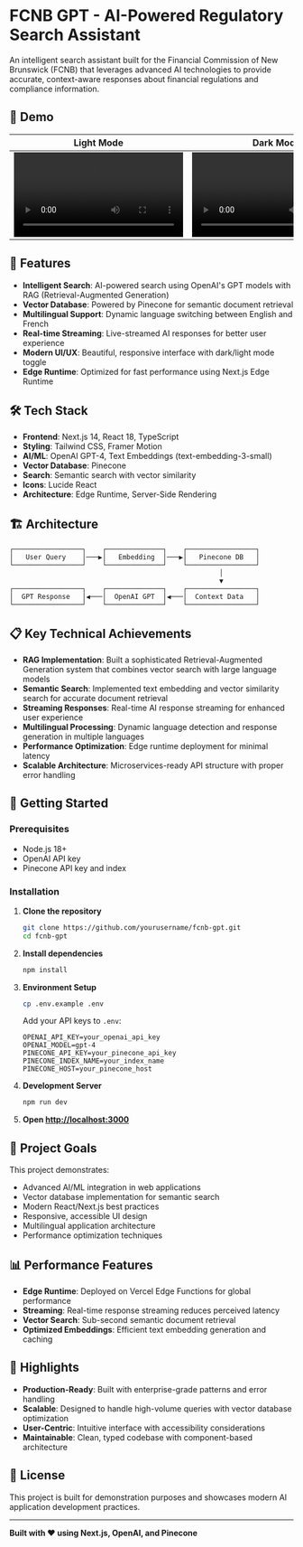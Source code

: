 # FCNB GPT - AI-Powered Regulatory Search Assistant

An intelligent search assistant built for the Financial Commission of New Brunswick (FCNB) that leverages advanced AI technologies to provide accurate, context-aware responses about financial regulations and compliance information.

## 🎥 Demo

| Light Mode | Dark Mode |
|------------|-----------|
| ![Light Mode Demo](./media/fcnbxyz_lightmode.mp4) | ![Dark Mode Demo](./media/fcnbxyz_darkmode.mp4) |

## 🚀 Features

- **Intelligent Search**: AI-powered search using OpenAI's GPT models with RAG (Retrieval-Augmented Generation)
- **Vector Database**: Powered by Pinecone for semantic document retrieval
- **Multilingual Support**: Dynamic language switching between English and French
- **Real-time Streaming**: Live-streamed AI responses for better user experience
- **Modern UI/UX**: Beautiful, responsive interface with dark/light mode toggle
- **Edge Runtime**: Optimized for fast performance using Next.js Edge Runtime

## 🛠️ Tech Stack

- **Frontend**: Next.js 14, React 18, TypeScript
- **Styling**: Tailwind CSS, Framer Motion
- **AI/ML**: OpenAI GPT-4, Text Embeddings (text-embedding-3-small)
- **Vector Database**: Pinecone
- **Search**: Semantic search with vector similarity
- **Icons**: Lucide React
- **Architecture**: Edge Runtime, Server-Side Rendering

## 🏗️ Architecture

```
┌─────────────────┐    ┌──────────────┐    ┌─────────────────┐
│   User Query    │───▶│   Embedding  │───▶│   Pinecone DB   │
└─────────────────┘    └──────────────┘    └─────────────────┘
                                                    │
                                                    ▼
┌─────────────────┐    ┌──────────────┐    ┌─────────────────┐
│  GPT Response   │◀───│  OpenAI GPT  │◀───│  Context Data   │
└─────────────────┘    └──────────────┘    └─────────────────┘
```

## 📋 Key Technical Achievements

- **RAG Implementation**: Built a sophisticated Retrieval-Augmented Generation system that combines vector search with large language models
- **Semantic Search**: Implemented text embedding and vector similarity search for accurate document retrieval
- **Streaming Responses**: Real-time AI response streaming for enhanced user experience
- **Multilingual Processing**: Dynamic language detection and response generation in multiple languages
- **Performance Optimization**: Edge runtime deployment for minimal latency
- **Scalable Architecture**: Microservices-ready API structure with proper error handling

## 🚀 Getting Started

### Prerequisites

- Node.js 18+
- OpenAI API key
- Pinecone API key and index

### Installation

1. **Clone the repository**
   ```bash
   git clone https://github.com/yourusername/fcnb-gpt.git
   cd fcnb-gpt
   ```

2. **Install dependencies**
   ```bash
   npm install
   ```

3. **Environment Setup**
   ```bash
   cp .env.example .env
   ```
   
   Add your API keys to `.env`:
   ```env
   OPENAI_API_KEY=your_openai_api_key
   OPENAI_MODEL=gpt-4
   PINECONE_API_KEY=your_pinecone_api_key
   PINECONE_INDEX_NAME=your_index_name
   PINECONE_HOST=your_pinecone_host
   ```

4. **Development Server**
   ```bash
   npm run dev
   ```

5. **Open [http://localhost:3000](http://localhost:3000)**

## 🎯 Project Goals

This project demonstrates:
- Advanced AI/ML integration in web applications
- Vector database implementation for semantic search
- Modern React/Next.js best practices
- Responsive, accessible UI design
- Multilingual application architecture
- Performance optimization techniques

## 📊 Performance Features

- **Edge Runtime**: Deployed on Vercel Edge Functions for global performance
- **Streaming**: Real-time response streaming reduces perceived latency
- **Vector Search**: Sub-second semantic document retrieval
- **Optimized Embeddings**: Efficient text embedding generation and caching

## 🌟 Highlights

- **Production-Ready**: Built with enterprise-grade patterns and error handling
- **Scalable**: Designed to handle high-volume queries with vector database optimization
- **User-Centric**: Intuitive interface with accessibility considerations
- **Maintainable**: Clean, typed codebase with component-based architecture

## 📝 License

This project is built for demonstration purposes and showcases modern AI application development practices.

---

**Built with ❤️ using Next.js, OpenAI, and Pinecone**
